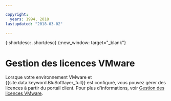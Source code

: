 ```yaml
---

copyright:
  years: 1994, 2018
lastupdated: "2018-03-02"

---
```


{:shortdesc: .shortdesc}
{:new_window: target="_blank"}

# Gestion des licences VMware

Lorsque votre environnement VMware et {{site.data.keyword.BluSoftlayer_full}} est configuré, vous pouvez gérer des licences à partir du portail client. Pour plus d'informations, voir [Gestion des licences VMware](/docs/infrastructure/vmware/manage-vmware-licenses.html).
